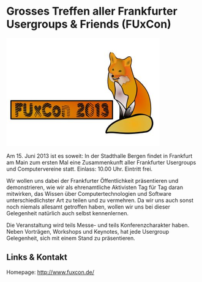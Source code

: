 # Grosses Treffen aller Frankfurter Usergroups & Friends (FUxCon)
![Grosses Treffen aller Frankfurter Usergroups & Friends](./fuxcon.logo.jpg)

Am 15. Juni 2013 ist es soweit: In der Stadthalle Bergen findet in Frankfurt am Main zum ersten Mal
eine Zusammenkunft aller Frankfurter Usergroups und Computervereine statt. Einlass: 10.00 Uhr. Eintritt frei.

Wir wollen uns dabei der Frankfurter Öffentlichkeit präsentieren und demonstrieren, wie wir als ehrenamtliche
Aktivisten Tag für Tag daran mitwirken, das Wissen über Computertechnologien und Software unterschiedlichster
Art zu teilen und zu vermehren. Da wir uns auch sonst noch niemals allesamt getroffen haben, wollen wir uns bei
dieser Gelegenheit natürlich auch selbst kennenlernen.

Die Veranstaltung wird teils Messe- und teils Konferenzcharakter haben. Neben Vorträgen, Workshops und Keynotes,
hat jede Usergroup Gelegenheit, sich mit einem Stand zu präsentieren.


## Links &amp; Kontakt

Homepage: <http://www.fuxcon.de/>










